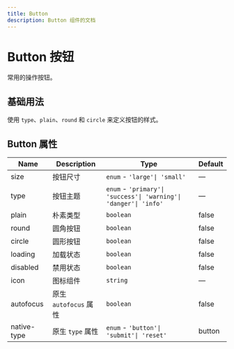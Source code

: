```yaml
---
title: Button
description: Button 组件的文档
---
```


# Button 按钮

常用的操作按钮。

## 基础用法

使用 `type`、`plain`、`round` 和 `circle` 来定义按钮的样式。

<preview path="../demo/Basic.vue" title="基础用法" description="Button 组件的基础用法"></preview>

## Button 属性

| Name        | Description           | Type                                                             | Default |
| ----------- | --------------------- | ---------------------------------------------------------------- | ------- |
| size        | 按钮尺寸              | `enum` - `'large'\| 'small'`                                     | —       |
| type        | 按钮主题              | `enum` - `'primary'\| 'success'\| 'warning'\| 'danger'\| 'info'` | —       |
| plain       | 朴素类型              | `boolean`                                                        | false   |
| round       | 圆角按钮              | `boolean`                                                        | false   |
| circle      | 圆形按钮              | `boolean`                                                        | false   |
| loading     | 加载状态              | `boolean`                                                        | false   |
| disabled    | 禁用状态              | `boolean`                                                        | false   |
| icon        | 图标组件              | `string`                                                         | —       |
| autofocus   | 原生 `autofocus` 属性 | `boolean`                                                        | false   |
| native-type | 原生 `type` 属性      | `enum` - `'button'\| 'submit'\| 'reset'`                         | button  |
